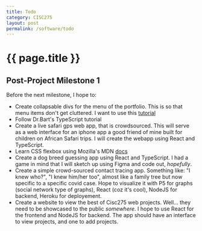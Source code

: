 ```yaml
---
title: Todo
category: CISC275
layout: post
permalink: /software/todo
---
```


# {{ page.title }}

## Post-Project Milestone 1
Before the next milestone, I hope to: 
* Create collapsable divs for the menu of the portfolio. This is so that menu items don't get cluttered. I want to use this [tutorial](https://www.w3schools.com/howto/howto_js_collapsible.asp)
* Follow Dr.Bart's TypeScript tutorial
* Create a live safari gps web app, that is crowdsourced. This will serve as a web interface for an iphone app a good friend of mine built for children on African Safari trips. I will create the webapp using React and TypeScript. 
* Learn CSS flexbox using Mozilla's MDN [docs](https://developer.mozilla.org/en-US/docs/Web/CSS/CSS_Flexible_Box_Layout/Basic_Concepts_of_Flexbox)
* Create a dog breed guessing app using React and TypeScript. I had a game in mind that I will sketch up using Figma and code out, *hopefully*.
* Create a simple crowd-sourced contact tracing app. Something like: "I knew who?", "I knew him/her too", almost like a family tree but now specific to a specific covid case. Hope to visualize it with P5 for graphs (social network type of graphs), React (coz it's cool), NodeJS for backend, Heroku for deployement.  
* Create a website to view the best of Cisc275 web projects. Well... they need to be showcased to the public *somewhere*. I hope to use React for the frontend and NodeJS for backend. The app should have an interface to view projects, and one to add projects. 